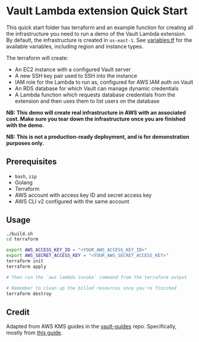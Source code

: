 # Vault Lambda extension Quick Start

This quick start folder has terraform and an example function for creating all the
infrastructure you need to run a demo of the Vault Lambda extension. By default,
the infrastructure is created in `us-east-1`. See [variables.tf](terraform/variables.tf)
for the available variables, including region and instance types.

The terraform will create:

* An EC2 instance with a configured Vault server
* A new SSH key pair used to SSH into the instance
* IAM role for the Lambda to run as, configured for AWS IAM auth on Vault
* An RDS database for which Vault can manage dynamic credentials
* A Lambda function which requests database credentials from the extension and then uses them to list users on the database

**NB: This demo will create real infrastructure in AWS with an associated
cost. Make sure you tear down the infrastructure once you are finished with
the demo.**

**NB: This is not a production-ready deployment, and is for demonstration
purposes only.**

## Prerequisites

* `bash`, `zip`
* Golang
* Terraform
* AWS account with access key ID and secret access key
* AWS CLI v2 configured with the same account

## Usage

```bash
./build.sh
cd terraform

export AWS_ACCESS_KEY_ID = "<YOUR_AWS_ACCESS_KEY_ID>"
export AWS_SECRET_ACCESS_KEY = "<YOUR_AWS_SECRET_ACCESS_KEY>"
terraform init
terraform apply

# Then run the `aws lambda invoke` command from the terraform output

# Remember to clean up the billed resources once you're finished
terraform destroy
```

## Credit

Adapted from AWS KMS guides in the [vault-guides](https://github.com/hashicorp/vault-guides) repo.
Specifically, mostly from [this guide](https://learn.hashicorp.com/tutorials/vault/agent-aws).
